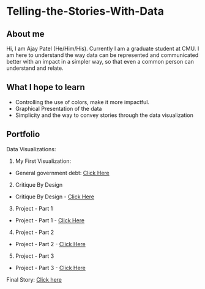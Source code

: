 # Telling-the-Stories-With-Data

## About me
Hi, I am Ajay Patel (He/Him/His). Currently I am a graduate student at CMU. I am here to understand the way data can be represented and communicated better with an impact in a simpler way, so that even a common person can understand and relate.

## What I hope to learn
- Controlling the use of colors, make it more impactful.
- Graphical Presentation of the data
- Simplicity and the way to convey stories through the data visualization

## Portfolio

Data Visualizations: 

1) My First Visualization:
  - General government debt: [Click Here](/dataviz2.md)

2) Critique By Design
- Critique By Design - [Click Here](/CritiqueByDesign.md)

3) Project - Part 1
- Project - Part 1 - [Click Here](/ProjectPart1.md)

4) Project - Part 2
- Project - Part 2 - [Click Here](/ProjectPart2.md)

5) Project - Part 3
- Project - Part 3 - [Click Here](/ProjectPart3.md)

Final Story: [Click here](https://carnegiemellon.shorthandstories.com/the-digital-domination/index.html)

